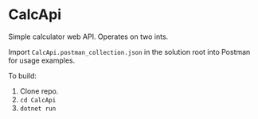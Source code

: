 # CalcApi

Simple calculator web API. Operates on two ints.

Import `CalcApi.postman_collection.json` in the solution root into Postman for usage examples.

To build:
1. Clone repo.
2. `cd CalcApi`
3. `dotnet run` 
